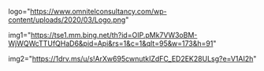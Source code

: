 logo="https://www.omnitelconsultancy.com/wp-content/uploads/2020/03/Logo.png"


img1="https://tse1.mm.bing.net/th?id=OIP.pMk7VW3oBM-WjWQWcTTUfQHaD6&pid=Api&rs=1&c=1&qlt=95&w=173&h=91"


img2="https://1drv.ms/u/s!ArXw695cwnutkIZdFC_ED2EK28ULsg?e=V1AI2h"